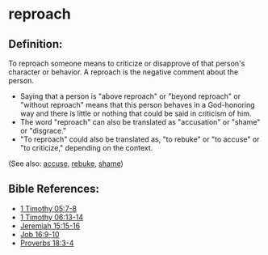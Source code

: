 # reproach #

## Definition: ##

To reproach someone means to criticize or disapprove of that person's character or behavior. A reproach is the negative comment about the person.

* Saying that a person is "above reproach" or "beyond reproach" or "without reproach" means that this person behaves in a God-honoring way and there is little or nothing that could be said in criticism of him.
* The word "reproach" can also be translated as "accusation" or "shame" or "disgrace."
* "To reproach" could also be translated as, "to rebuke" or "to accuse" or "to criticize," depending on the context.

(See also: [accuse](../other/accuse.md), [rebuke](../other/rebuke.md), [shame](../other/shame.md))

## Bible References: ##

* [1 Timothy 05:7-8](https://door43.org/en/bible/notes/1ti/05/07)
* [1 Timothy 06:13-14](https://door43.org/en/bible/notes/1ti/06/13)
* [Jeremiah 15:15-16](https://door43.org/en/bible/notes/jer/15/15)
* [Job 16:9-10](https://door43.org/en/bible/notes/job/16/09)
* [Proverbs 18:3-4](https://door43.org/en/bible/notes/pro/18/03)


